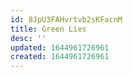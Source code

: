 ```yaml
---
id: 8JpU3FAHvrtvb2sKFacnM
title: Green Lies
desc: ''
updated: 1644961726961
created: 1644961726961
---
```


